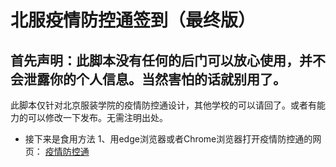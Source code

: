 北服疫情防控通签到（最终版）
===============
首先声明：此脚本没有任何的后门可以放心使用，并不会泄露你的个人信息。当然害怕的话就别用了。
---------------
此脚本仅针对北京服装学院的疫情防控通设计，其他学校的可以请回了。或者有能力的可以修改一下发布。无需注明出处。<br>

 * 接下来是食用方法
 1、用edge浏览器或者Chrome浏览器打开疫情防控通的网页：
 [疫情防控通](https://wx.bift.edu.cn/uc/wap/login "悬停显示") 



